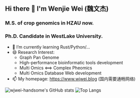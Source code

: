 ## Hi there 👋 I'm Wenjie Wei (魏文杰)

### M.S. of crop genomics in HZAU now.

### Ph.D. Candidate in WestLake University.



- 🌱 I’m currently learning Rust/Python/...
- 😄 Research Interest:
  + Graph Pan Genome
  + High-performance bioinformatic tools development 
  + Multi Omics <==> Complex Pheomics
  + Multi Omics Database Web development
- 📫 My homepage: https://www.wjwei.blog (国内需要通畅网络)

![wjwei-handsome's GitHub stats](https://github-readme-stats.vercel.app/api?username=wjwei-handsome&include_all_commits=true&theme=swift&show_icons=true)
![Top Langs](https://github-readme-stats.vercel.app/api/top-langs/?username=wjwei-handsome&layout=compact&theme=swift)


